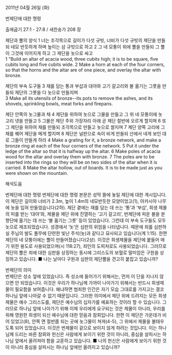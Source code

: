 2011년 04월 26일 (화)

번제단에 대한 명령



출애굽기 27:1 - 27:8 / 새찬송가 208 장


제단과 뿔의 양식
1 너는 조각목으로 길이가 다섯 규빗, 너비가 다섯 규빗의 제단을 만들되 네모 반듯하게 하며 높이는 삼 규빗으로 하고 2 그 네 모퉁이 위에 뿔을 만들되 그 뿔이 그것에 이어지게 하고 그 제단을 놋으로 싸고   
1 "Build an altar of acacia wood, three cubits high; it is to be square, five cubits long and five cubits wide. 2 Make a horn at each of the four corners, so that the horns and the altar are of one piece, and overlay the altar with bronze.  

제단의 부속 도구들 
3 재를 담는 통과 부삽과 대야와 고기 갈고리와 불 옮기는 그릇을 만들되 제단의 그릇을 다 놋으로 만들지며   
3 Make all its utensils of bronze--its pots to remove the ashes, and its shovels, sprinkling bowls, meat forks and firepans.  

제단 안쪽의 놋그물과 채 
4 제단을 위하여 놋으로 그물을 만들고 그 위 네 모퉁이에 놋 고리 넷을 만들고 5 그물은 제단 주위 가장자리 아래 곧 제단 절반에 오르게 할지며 6 또 그 제단을 위하여 채를 만들되 조각목으로 만들고 놋으로 쌀지며 7 제단 양쪽 고리에 그 채를 꿰어 제단을 메게 할지며 8 제단은 널판으로 속이 비게 만들되 산에서 네게 보인 대로 그들이 만들게 하라 
 4 Make a grating for it, a bronze network, and make a bronze ring at each of the four corners of the network. 5 Put it under the ledge of the altar so that it is halfway up the altar. 6 Make poles of acacia wood for the altar and overlay them with bronze. 7 The poles are to be inserted into the rings so they will be on two sides of the altar when it is carried. 8 Make the altar hollow, out of boards. It is to be made just as you were shown on the mountain.

해석도움





번제단에 대한 명령 
번제단에 대한 명령  본문은 성막 뜰에 놓일 제단에 대한 계시입니다. 이 제단은 길이와 너비가 2.3m, 높이 1.4m의 네모반듯한 모양이었고(1), 아카시아 나무에 놋을 입혀 만들었습니다(2하). 제단 곁에는 재를 담는 데 쓰는 ‘통’과 ‘부삽’, 희생 제물의 피를 받는 ‘대야’와, 제물을 제단 위에 진열하는 ‘고기 갈고리’, 번제단에 피운 불을 분향단에 옮기는 데 쓰는 ‘불 옮기는 그릇’ 등이 있었습니다. 그런데 이 부속 도구들도 모두 놋으로 제조되었습니다. 성경에서 ‘놋’은 심판의 위엄을 나타냅니다. 때문에 죄를 심판하실 주님의 발도 풀무에 단련한 빛난 주석(놋)과 같다고 묘사되고 있습니다(계 1:15). 한편 제단의 네 모퉁이에는 뿔이 만들어졌습니다(2상). 이것은 희생제물을 제단에 붙들어 매기 위한 용도로 사용되었으며(시 118:27), 죄인의 도피처로도 사용되었습니다. 그러므로 제단의 뿔은 죄에 대한 심판을 상징하는 동시에 그리스도의 보혈로 말미암은 구원을 상징하고 있습니다. 
■ 나는 날마다 구원과 심판의 제단뿔을 견고히 붙잡고 있습니까?   


번제단의 의미  
번제단은 성소 앞에 있었습니다. 즉 성소에 들어가기 위해서는, 먼저 이 단을 지나지 않으면 안 되었습니다. 이것은 우리가 하나님께 가까이 나아가기 위해서는 반드시 희생제물이 필요함을 보여줍니다. 왜냐하면 범죄한 인간은 자기 모습 그대로를 가지고는 결코 하나님 앞에 나아갈 수 없기 때문입니다. 그러한 의미에서 제단 위에 드려지는 모든 희생제물은 예수 그리스도를, 제단은 예수님의 십자가를 예표하는 것이라 할 수 있습니다. 그러므로 하나님 앞에 나아가기 위해 이제 우리에게 요구되는 것은 제물이 아니라, 우리를 위해 영원한 희생이 되신 예수님에 대한 믿음과 참회입니다. 한편 이 제단은 가운데가 비어 있었고(8), 안쪽 면 절반쯤 되는 곳에 놋그물이 쳐져(4-5), 그 위에서 제물을 불태우도록 되어 있었습니다. 이것은 번제물이 겉으로 보이지 않게 하려는 것입니다. 이는 하나님께 드리는 바른 참회와 헌신은 사람에게 보이기 위한 것이 아니라, 중심을 살피시는 하나님 앞에서 올려져야 함을 교훈하고 있습니다. 
■ 나의 헌신은 사람에게 보이기 위한 것이 아니라 중심을 살피시는 하나님 앞에만 올려지고 있습니까?